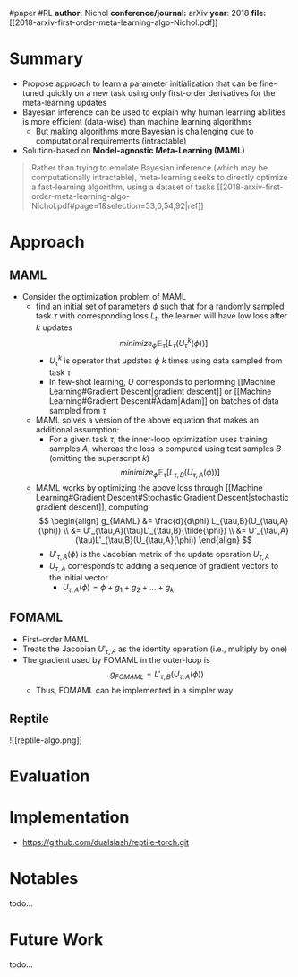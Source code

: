 #paper #RL 
**author:** Nichol
**conference/journal:** arXiv
**year**: 2018
**file:** [[2018-arxiv-first-order-meta-learning-algo-Nichol.pdf]]
# Summary
- Propose approach to learn a parameter initialization that can be fine-tuned quickly on a new task using only first-order derivatives for the meta-learning updates
- Bayesian inference can be used to explain why human learning abilities is more efficient (data-wise) than machine learning algorithms
	- But making algorithms more Bayesian is challenging due to computational requirements (intractable)
- Solution-based on **Model-agnostic Meta-Learning (MAML)**

> Rather than trying to emulate Bayesian inference (which may be computationally intractable), meta-learning seeks to directly optimize a fast-learning algorithm, using a dataset of tasks
[[2018-arxiv-first-order-meta-learning-algo-Nichol.pdf#page=1&selection=53,0,54,92|ref]]

# Approach
## MAML
- Consider the optimization problem of MAML
	- find an initial set of parameters $\phi$ such that for a randomly sampled task $\tau$ with corresponding loss $L_t$, the learner will have low loss after $k$ updates
	$$minimize_{\phi} \mathbb{E}_{\tau}[L_\tau(U^k_\tau(\phi))]$$
		- $U^k_\tau$ is operator that updates $\phi$ $k$ times using data sampled from task $\tau$
		- In few-shot learning, $U$ corresponds to performing [[Machine Learning#Gradient Descent|gradient descent]] or [[Machine Learning#Gradient Descent#Adam|Adam]] on batches of data sampled from $\tau$ 
	- MAML solves a version of the above equation that makes an additional assumption: 
		- For a given task $\tau$, the inner-loop optimization uses training samples $A$, whereas the loss is computed using test samples $B$ (omitting the superscript $k$)
		$$minimize_{\phi} \mathbb{E}_{\tau}[L_{\tau,B}(U_{\tau,A}(\phi))]$$
	- MAML works by optimizing the above loss through [[Machine Learning#Gradient Descent#Stochastic Gradient Descent|stochastic gradient descent]], computing
		$$
		\begin{align}
		g_{MAML} &= \frac{d}{d\phi}  L_{\tau,B}(U_{\tau,A}(\phi)) \\
			&= U'_{\tau,A}(\tau)L'_{\tau,B}(\tilde{\phi}) \\
			&= U'_{\tau,A}(\tau)L'_{\tau,B}(U_{\tau,A}(\phi))
		\end{align}
		$$
		- $U'_{\tau, A}(\phi)$ is the Jacobian matrix of the update operation $U_{\tau, A}$
		- $U_{\tau, A}$ corresponds to adding a sequence of gradient vectors to the initial vector
			- $U_{\tau, A} (\phi)= \phi + g_1 + g_2 + ... + g_k$ 
## FOMAML
- First-order MAML
- Treats the Jacobian $U'_{\tau, A}$  as the identity operation (i.e., multiply by one)
- The gradient used by FOMAML in the outer-loop is
	$$g_{FOMAML} = L'_{\tau,B}(U_{\tau,A}(\phi))$$
	- Thus, FOMAML can be implemented in a simpler way

## Reptile
![[reptile-algo.png]]

# Evaluation

# Implementation
- https://github.com/dualslash/reptile-torch.git
# Notables
todo...
# Future Work
todo...


